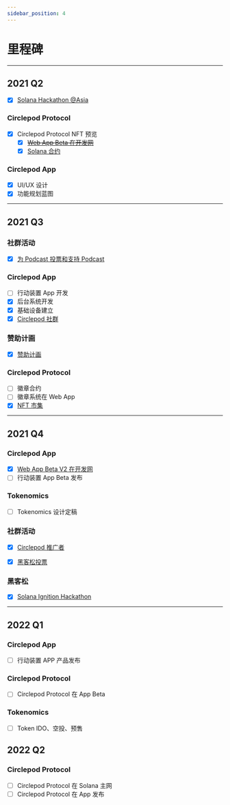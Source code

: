 ```yaml
---
sidebar_position: 4
---
```


# 里程碑

---

## 2021 Q2

- [x] [Solana Hackathon @Asia](https://hackerlink.io/grant/solana-2/top)

### Circlepod Protocol

- [x] Circlepod Protocol NFT 预览
    - [x] ~~[Web App Beta 在开发网](https://launch.circlepod.app)~~
    - [x] [Solana 合约](https://github.com/Circelpod/Circlepod-Protocol)

### Circlepod App

- [x] UI/UX 设计
- [x] 功能规划蓝图

---

## 2021 Q3

### 社群活动

- [x] [为 Podcast 投票和支持 Podcast](/docs/community-event/archived-event/vote-and-support/intro)

### Circlepod App

- [ ] 行动装置 App 开发
- [x] 后台系统开发
- [x] 基础设备建立
- [x] [Circlepod 社群](/docs/contact)

### 赞助计画

- [x] [赞助计画](/docs/sponsor)

### Circlepod Protocol

- [ ] 徽章合约
- [ ] 徽章系统在 Web App
- [x] [NFT 市集](https://nfts.circlepod.app)

---

## 2021 Q4

### Circlepod App

- [x] [Web App Beta V2 在开发网](https://staging-launch.circlepod.app)
- [ ] 行动装置 App Beta 发布

### Tokenomics

- [ ] Tokenomics 设计定稿

### 社群活动

- [x] [Circlepod 推广者](https://medium.com/circlepod-labs/circlepod-community-event-circlepod-promoter-e859f4177c31)
- [x] [黑客松投票](https://discord.com/channels/848247671356522567/858201326201733152/893175796578013234)


### 黑客松

- [x] [Solana Ignition Hackathon](https://hackerlink.io/grant/solana-2/top)

---

## 2022 Q1

### Circlepod App

- [ ] 行动装置 APP 产品发布

### Circlepod Protocol

- [ ] Circlepod Protocol 在 App Beta

### Tokenomics

- [ ] Token IDO、空投、预售

## 2022 Q2

### Circlepod Protocol

- [ ] Circlepod Protocol 在 Solana 主网
- [ ] Circlepod Protocol 在 App 发布
